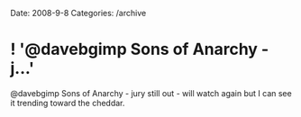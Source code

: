 Date: 2008-9-8
Categories: /archive

# ! '@davebgimp Sons of Anarchy - j...'

@davebgimp Sons of Anarchy - jury still out - will watch again but I can see it trending toward the cheddar.
